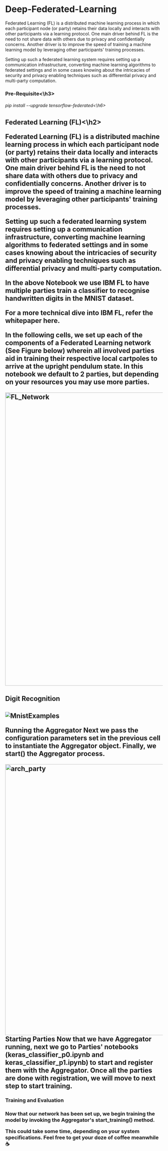 # Deep-Federated-Learning

Federated Learning (FL) is a distributed machine learning process in which each participant node (or party) retains their data locally and interacts with other participants via a learning protocol. One main driver behind FL is the need to not share data with others due to privacy and confidentially concerns. Another driver is to improve the speed of training a machine learning model by leveraging other participants' training processes.

Setting up such a federated learning system requires setting up a communication infrastructure, converting machine learning algorithms to federated settings and in some cases knowing about the intricacies of security and privacy enabling techniques such as differential privacy and multi-party computation.

<h3>Pre-Requisite<\h3>
<h6>pip install --upgrade tensorflow-federated<\h6>
    
<h2>Federated Learning (FL)<\h2> 
    
Federated Learning (FL) is a distributed machine learning process in which each participant node (or party) retains their data locally and interacts with other participants via a learning protocol. One main driver behind FL is the need to not share data with others due to privacy and confidentially concerns. Another driver is to improve the speed of training a machine learning model by leveraging other participants' training processes.

Setting up such a federated learning system requires setting up a communication infrastructure, converting machine learning algorithms to federated settings and in some cases knowing about the intricacies of security and privacy enabling techniques such as differential privacy and multi-party computation.

In the above  Notebook we use IBM FL to have multiple parties train a classifier to recognise handwritten digits in the MNIST dataset.

For a more technical dive into IBM FL, refer the whitepaper here.

In the following cells, we set up each of the components of a Federated Learning network (See Figure below) wherein all involved parties aid in training their respective local cartpoles to arrive at the upright pendulum state. In this notebook we default to 2 parties, but depending on your resources you may use more parties.
  
 <img width="937" alt="FL_Network" src="https://user-images.githubusercontent.com/43134572/120935769-c3546880-c71d-11eb-8c8d-b260e9437fac.png">

<h2>Digit Recognition<h2>
    
![MnistExamples](https://user-images.githubusercontent.com/43134572/120935899-5beae880-c71e-11eb-9b04-e44eec63f5c6.png)

  
Running the Aggregator
Next we pass the configuration parameters set in the previous cell to instantiate the Aggregator object. Finally, we start() the Aggregator process.
    
  <img width="866" alt="arch_party" src="https://user-images.githubusercontent.com/43134572/120935835-16c6b680-c71e-11eb-9067-e125ad2dca0b.png">
Starting Parties
Now that we have Aggregator running, next we go to Parties' notebooks (keras_classifier_p0.ipynb and keras_classifier_p1.ipynb) to start and register them with the Aggregator. Once all the parties are done with registration, we will move to next step to start training.

<h3>Training and Evaluation<h3>
Now that our network has been set up, we begin training the model by invoking the Aggregator's start_training() method.

This could take some time, depending on your system specifications. Feel free to get your doze of coffee meanwhile ☕
    
  

